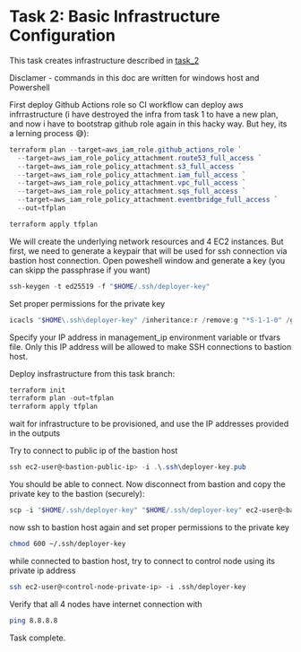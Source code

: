 # Task 2: Basic Infrastructure Configuration

This task creates infrastructure described in [task_2](https://github.com/rolling-scopes-school/tasks/blob/master/devops/modules/1_basic-configuration/task_2.md)

Disclamer - commands in this doc are written for windows host and Powershell

First deploy Github Actions role so CI workflow can deploy aws infrrastructure (i have destroyed the infra from task 1 to have a new plan, and now i have to bootstrap github role again in this hacky way. But hey, its a lerning process 😅):

```powershell
terraform plan --target=aws_iam_role.github_actions_role `
  --target=aws_iam_role_policy_attachment.route53_full_access `
  --target=aws_iam_role_policy_attachment.s3_full_access `
  --target=aws_iam_role_policy_attachment.iam_full_access `
  --target=aws_iam_role_policy_attachment.vpc_full_access `
  --target=aws_iam_role_policy_attachment.sqs_full_access `
  --target=aws_iam_role_policy_attachment.eventbridge_full_access `
  --out=tfplan

terraform apply tfplan

```

We will create the underlying network resources and 4 EC2 instances. But first, we need to generate a keypair that will be used for ssh connection via bastion host connection. Open poweshell window and generate a key (you can skipp the passphrase if you want)

```powershell
ssh-keygen -t ed25519 -f "$HOME/.ssh/deployer-key"
```
Set proper permissions for the private key

```powershell
icacls "$HOME\.ssh\deployer-key" /inheritance:r /remove:g "*S-1-1-0" /grant "$env:USERNAME:F"
```

Specify your IP address in management_ip environment variable or tfvars file. Only this IP address will be allowed to make SSH connections to bastion host.

Deploy insfrastructure from this task branch:

```powershell
terraform init
terraform plan -out=tfplan
terraform apply tfplan
```

wait for infrastructure to be provisioned, and use the IP addresses provided in the outputs

Try to connect to public ip of the bastion host

```powershell
ssh ec2-user@<bastion-public-ip> -i .\.ssh\deployer-key.pub
```
You should be able to connect. Now disconnect from bastion and copy the private key to the bastion (securely):
```powershell
scp -i "$HOME/.ssh/deployer-key" "$HOME/.ssh/deployer-key" ec2-user@<bastion-public-ip>:~/.ssh/
```
now ssh to bastion host again and set proper permissions to the private key
```bash
chmod 600 ~/.ssh/deployer-key
```

while connected to bastion host, try to connect to control node using its private ip address

```bash
ssh ec2-user@<control-node-private-ip> -i .ssh/deployer-key
```

Verify that all 4 nodes have internet connection with
```bash
ping 8.8.8.8
```

Task complete.